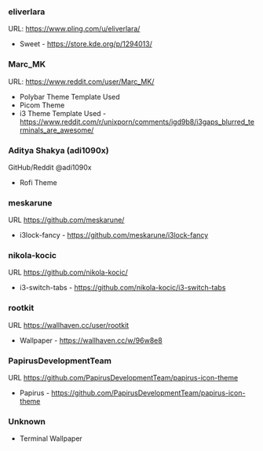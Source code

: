 ### eliverlara
URL: https://www.pling.com/u/eliverlara/
* Sweet - https://store.kde.org/p/1294013/

### Marc_MK
URL: https://www.reddit.com/user/Marc_MK/
* Polybar Theme Template Used
* Picom Theme
* i3 Theme Template Used - https://www.reddit.com/r/unixporn/comments/igd9b8/i3gaps_blurred_terminals_are_awesome/


### Aditya Shakya (adi1090x)
GitHub/Reddit @adi1090x
* Rofi Theme

### meskarune
URL https://github.com/meskarune/
* i3lock-fancy - https://github.com/meskarune/i3lock-fancy

### nikola-kocic
URL https://github.com/nikola-kocic/
* i3-switch-tabs - https://github.com/nikola-kocic/i3-switch-tabs

### rootkit
URL https://wallhaven.cc/user/rootkit
* Wallpaper - https://wallhaven.cc/w/96w8e8

### PapirusDevelopmentTeam
URL https://github.com/PapirusDevelopmentTeam/papirus-icon-theme
* Papirus - https://github.com/PapirusDevelopmentTeam/papirus-icon-theme

### Unknown
* Terminal Wallpaper